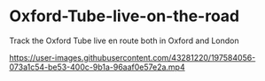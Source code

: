 # Oxford-Tube-live-on-the-road
Track the Oxford Tube live en route both in Oxford and London



https://user-images.githubusercontent.com/43281220/197584056-073a1c54-be53-400c-9b1a-96aaf0e57e2a.mp4


